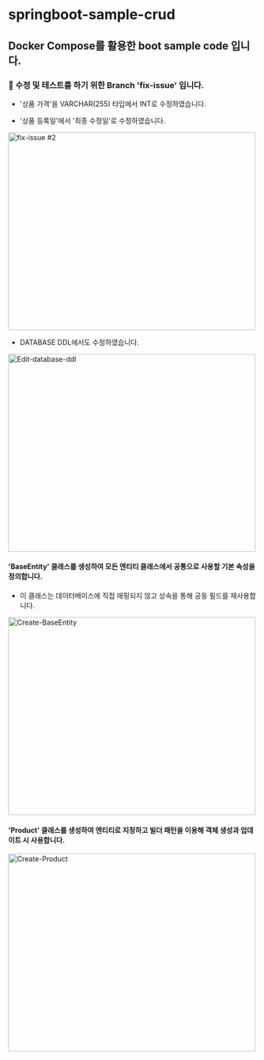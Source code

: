 # springboot-sample-crud

## Docker Compose를 활용한 boot sample code 입니다.

### 🌱 수정 및 테스트를 하기 위한 Branch 'fix-issue' 입니다.
- '상품 가격'을 VARCHAR(255) 타입에서 INT로 수정하였습니다.

- '상품 등록일'에서 '최종 수정일'로 수정하였습니다.
  
<img src="https://github.com/user-attachments/assets/0485130c-00e1-4de8-b381-79068194290d" alt="fix-issue #2"
width="500" height="400">

- DATABASE DDL에서도 수정하였습니다.
  
<img src="https://github.com/user-attachments/assets/43d8ca18-0f11-4cb6-b852-fd57e1204ee0" alt="Edit-database-ddl"
width="500" height="400">

#### 'BaseEntity' 클래스를 생성하여 모든 엔티티 클래스에서 공통으로 사용할 기본 속성을 정의합니다.
- 이 클래스는 데이터베이스에 직접 매핑되지 않고 상속을 통해 공동 필드를 재사용합니다.
  
<img src="https://github.com/user-attachments/assets/14554ce1-18bf-4256-91ba-21ab1728c114" alt="Create-BaseEntity"
width="500" height="400">

#### 'Product' 클래스를 생성하여 엔티티로 지정하고 빌더 패턴을 이용해 객체 생성과 업데이트 시 사용합니다. 

 
<img src="https://github.com/user-attachments/assets/ee3f565a-ef23-445d-b33e-6c0c157df20d" alt="Create-Product"
width="500" height="400">
